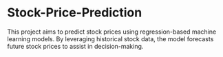 # Stock-Price-Prediction
This project aims to predict stock prices using regression-based machine learning models. 
By leveraging historical stock data, the model forecasts future stock prices to assist in decision-making.
